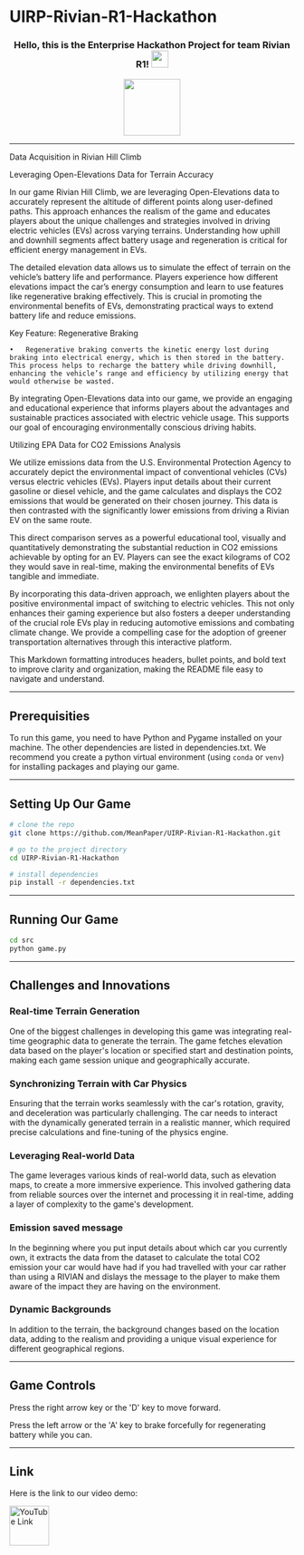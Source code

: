 # UIRP-Rivian-R1-Hackathon

<div id="header" align="center">
<h3>
  Hello, this is the Enterprise Hackathon Project for team Rivian R1!
  <img src="https://media.giphy.com/media/hvRJCLFzcasrR4ia7z/giphy.gif" width="30px"/>
</h3>

  <img src="https://media3.giphy.com/media/qY0xYZYRTl0mpS8vbm/giphy.gif" width="100px"/>

---

</div>
Data Acquisition in Rivian Hill Climb

Leveraging Open-Elevations Data for Terrain Accuracy

In our game Rivian Hill Climb, we are leveraging Open-Elevations data to accurately represent the altitude of different points along user-defined paths. This approach enhances the realism of the game and educates players about the unique challenges and strategies involved in driving electric vehicles (EVs) across varying terrains. Understanding how uphill and downhill segments affect battery usage and regeneration is critical for efficient energy management in EVs.

The detailed elevation data allows us to simulate the effect of terrain on the vehicle’s battery life and performance. Players experience how different elevations impact the car’s energy consumption and learn to use features like regenerative braking effectively. This is crucial in promoting the environmental benefits of EVs, demonstrating practical ways to extend battery life and reduce emissions.

Key Feature: Regenerative Braking

	•	Regenerative braking converts the kinetic energy lost during braking into electrical energy, which is then stored in the battery. This process helps to recharge the battery while driving downhill, enhancing the vehicle’s range and efficiency by utilizing energy that would otherwise be wasted.

By integrating Open-Elevations data into our game, we provide an engaging and educational experience that informs players about the advantages and sustainable practices associated with electric vehicle usage. This supports our goal of encouraging environmentally conscious driving habits.

Utilizing EPA Data for CO2 Emissions Analysis

We utilize emissions data from the U.S. Environmental Protection Agency to accurately depict the environmental impact of conventional vehicles (CVs) versus electric vehicles (EVs). Players input details about their current gasoline or diesel vehicle, and the game calculates and displays the CO2 emissions that would be generated on their chosen journey. This data is then contrasted with the significantly lower emissions from driving a Rivian EV on the same route.

This direct comparison serves as a powerful educational tool, visually and quantitatively demonstrating the substantial reduction in CO2 emissions achievable by opting for an EV. Players can see the exact kilograms of CO2 they would save in real-time, making the environmental benefits of EVs tangible and immediate.

By incorporating this data-driven approach, we enlighten players about the positive environmental impact of switching to electric vehicles. This not only enhances their gaming experience but also fosters a deeper understanding of the crucial role EVs play in reducing automotive emissions and combating climate change. We provide a compelling case for the adoption of greener transportation alternatives through this interactive platform.

This Markdown formatting introduces headers, bullet points, and bold text to improve clarity and organization, making the README file easy to navigate and understand.

---

## Prerequisities
To run this game, you need to have Python and Pygame installed on your machine. The other dependencies are listed in dependencies.txt. We recommend you create a python virtual environment (using `conda` or `venv`) for installing packages and playing our game. 

---

## Setting Up Our Game
```bash
# clone the repo
git clone https://github.com/MeanPaper/UIRP-Rivian-R1-Hackathon.git

# go to the project directory
cd UIRP-Rivian-R1-Hackathon

# install dependencies
pip install -r dependencies.txt
```
---

## Running Our Game
```bash
cd src
python game.py
```

---

## Challenges and Innovations
### Real-time Terrain Generation
One of the biggest challenges in developing this game was integrating real-time geographic data to generate the terrain. The game fetches elevation data based on the player's location or specified start and destination points, making each game session unique and geographically accurate.

### Synchronizing Terrain with Car Physics
Ensuring that the terrain works seamlessly with the car's rotation, gravity, and deceleration was particularly challenging. The car needs to interact with the dynamically generated terrain in a realistic manner, which required precise calculations and fine-tuning of the physics engine.

### Leveraging Real-world Data
The game leverages various kinds of real-world data, such as elevation maps, to create a more immersive experience. This involved gathering data from reliable sources over the internet and processing it in real-time, adding a layer of complexity to the game's development.

### Emission saved message 
In the beginning where you put input details about which car you currently own, it extracts the data from the dataset to calculate the total CO2 emission your car would have had if you had travelled with your car rather than using a RIVIAN and dislays the message to the player to make them aware of the impact they are having on the environment. 

### Dynamic Backgrounds
In addition to the terrain, the background changes based on the location data, adding to the realism and providing a unique visual experience for different geographical regions.

---

## Game Controls
Press the right arrow key or the 'D' key to move forward.

Press the left arrow or the 'A' key to brake forcefully for regenerating battery while you can.

---

## Link
Here is the link to our video demo:


<a href="https://www.youtube.com/watch?v=dQw4w9WgXcQ&pp=ygUabmV2ZXIgZ29pbmcgdG8gZ2l2ZSB5b3UgdXA%3D">
    <img src="https://pngfre.com/wp-content/uploads/You-Tube-14.png" alt="YouTube Link" width="70"/>
